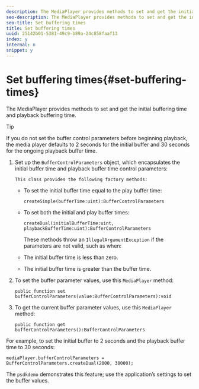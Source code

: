```yaml
---
description: The MediaPlayer provides methods to set and get the initial buffering time and playback buffering time.
seo-description: The MediaPlayer provides methods to set and get the initial buffering time and playback buffering time.
seo-title: Set buffering times
title: Set buffering times
uuid: 25142b01-5381-49c9-b89a-24c858faaf13
index: y
internal: n
snippet: y
---
```


# Set buffering times{#set-buffering-times}

The MediaPlayer provides methods to set and get the initial buffering time and playback buffering time.

>[!TIP]
>
>If you do not set the buffer control parameters before beginning playback, the media player defaults to 2 seconds for the initial buffer and 30 seconds for the ongoing playback buffer time.

1. Set up the `BufferControlParameters` object, which encapsulates the initial buffer time and playback buffer time control parameters:

       This class provides the following factory methods:

    * To set the initial buffer time equal to the play buffer time:     
    
      ```    
      createSimple(bufferTime:uint):BufferControlParameters
      ```    
    
    * To set both the initial and play buffer times:     
    
      ```    
      createDual(initialBufferTime:uint, playbackBufferTime:uint):BufferControlParameters 
      
      ```

       These methods throw an `IllegalArgumentException` if the parameters are not valid, such as when:

    * The initial buffer time is less than zero. 
    * The initial buffer time is greater than the buffer time.

1. To set the buffer parameter values, use this `MediaPlayer` method:

   ```
   public function set bufferControlParameters(value:BufferControlParameters):void
   ```

1. To get the current buffer parameter values, use this `MediaPlayer` method:

   ```
   public function get bufferControlParameters():BufferControlParameters
   ```

<!--<a id="example_B5C5004188574D8D8AB8525742767280"></a>-->

For example, to set the initial buffer to 2 seconds and the playback buffer time to 30 seconds:

```
mediaPlayer.bufferControlParameters = BufferControlParameters.createDual(2000, 30000); 
```

The `psdkdemo` demonstrates this feature; use the application’s settings to set the buffer values. 

